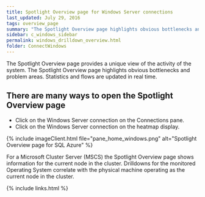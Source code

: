 ```yaml
---
title: Spotlight Overview page for Windows Server connections
last_updated: July 29, 2016
tags: overview_page
summary: "The Spotlight Overview page highlights obvious bottlenecks and problem areas."
sidebar: c_windows_sidebar
permalink: windows_drilldown_overview.html
folder: ConnectWindows
---
```



The Spotlight Overview page provides a unique view of the activity of the system. The Spotlight Overview page highlights obvious bottlenecks and problem areas. Statistics and flows are updated in real time.

## There are many ways to open the Spotlight Overview page

* Click on the Windows Server connection on the Connections pane.
* Click on the Windows Server connection on the heatmap display.


{% include imageClient.html file="pane_home_windows.png" alt="Spotlight Overview page for SQL Azure" %}


For a Microsoft Cluster Server (MSCS) the Spotlight Overview page shows information for the current node in the cluster. Drilldowns for the monitored Operating System correlate with the physical machine operating as the current node in the cluster.

{% include links.html %}
